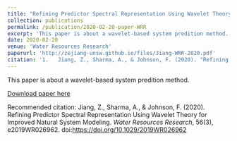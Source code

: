 ```yaml
---
title: "Refining Predictor Spectral Representation Using Wavelet Theory for Improved Natural System Modeling"
collection: publications
permalink: /publication/2020-02-20-paper-WRR
excerpt: 'This paper is about a wavelet-based system predition method.'
date: 2020-02-20
venue: 'Water Resources Research'
paperurl: 'http://zejiang-unsw.github.io/files/Jiang-WRR-2020.pdf'
citation: '1.	Jiang, Z., Sharma, A., & Johnson, F. (2020). "Refining Predictor Spectral Representation Using Wavelet Theory for Improved Natural System Modeling." <i>Water Resources Research</i>. 56(3).'
---
```

This paper is about a wavelet-based system predition method.

[Download paper here](http://zejiang-unsw.github.io/files/Jiang-WRR-2020.pdf)

Recommended citation: Jiang, Z., Sharma, A., & Johnson, F. (2020). Refining Predictor Spectral Representation Using Wavelet Theory for Improved Natural System Modeling. *Water Resources Research*, 56(3), e2019WR026962. doi:https://doi.org/10.1029/2019WR026962
